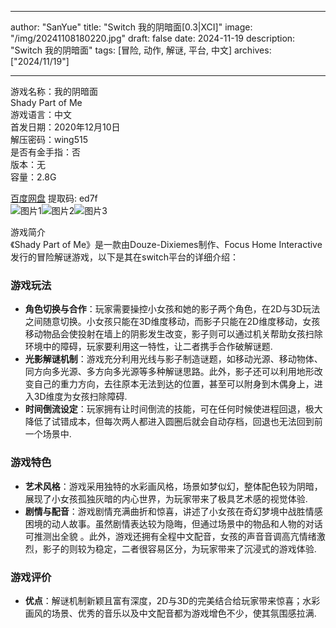 
---
author: "SanYue"
title: "Switch 我的阴暗面[0.3|XCI]"
image: "/img/20241108180220.jpg"
draft: false
date: 2024-11-19
description: "Switch 我的阴暗面"
tags: [冒险, 动作, 解谜, 平台, 中文]
archives: ["2024/11/19"]

---

游戏名称：我的阴暗面   
Shady Part of Me    
游戏语言：中文  
首发日期：2020年12月10日  
解压密码：wing515  
是否有金手指：否  
版本：无   
容量：2.8G

[百度网盘](https//pan.baidu.com/s/1mZ7EL-pNiDlTZlWKvJBW3A) 提取码: ed7f  
![图片1](/img/4a5c54.jpg)![图片2](/img/e30db4.jpg)![图片3](/img/068048.jpg)  

游戏简介  
《Shady Part of Me》是一款由Douze-Dixiemes制作、Focus Home Interactive发行的冒险解谜游戏，以下是其在switch平台的详细介绍：
### 游戏玩法
- **角色切换与合作**：玩家需要操控小女孩和她的影子两个角色，在2D与3D玩法之间随意切换。小女孩只能在3D维度移动，而影子只能在2D维度移动，女孩移动物品会使投射在墙上的阴影发生改变，影子则可以通过机关帮助女孩扫除环境中的障碍，玩家要利用这一特性，让二者携手合作破解谜题.
- **光影解谜机制**：游戏充分利用光线与影子制造谜题，如移动光源、移动物体、同方向多光源、多方向多光源等多种解谜思路。此外，影子还可以利用地形改变自己的重力方向，去往原本无法到达的位置，甚至可以附身到木偶身上，进入3D维度为女孩扫除障碍.
- **时间倒流设定**：玩家拥有让时间倒流的技能，可在任何时候使进程回退，极大降低了试错成本，但每次两人都进入圆圈后就会自动存档，回退也无法回到前一个场景中.

### 游戏特色
- **艺术风格**：游戏采用独特的水彩画风格，场景如梦似幻，整体配色较为阴暗，展现了小女孩孤独灰暗的内心世界，为玩家带来了极具艺术感的视觉体验.
- **剧情与配音**：游戏剧情充满曲折和惊喜，讲述了小女孩在奇幻梦境中战胜情感困境的动人故事。虽然剧情表达较为隐晦，但通过场景中的物品和人物的对话可推测出全貌 。此外，游戏还拥有全程中文配音，女孩的声音音调高亢情绪激烈，影子的则较为稳定，二者很容易区分，为玩家带来了沉浸式的游戏体验.

### 游戏评价
- **优点**：解谜机制新颖且富有深度，2D与3D的完美结合给玩家带来惊喜；水彩画风的场景、优秀的音乐以及中文配音都为游戏增色不少，使其氛围感拉满. 
